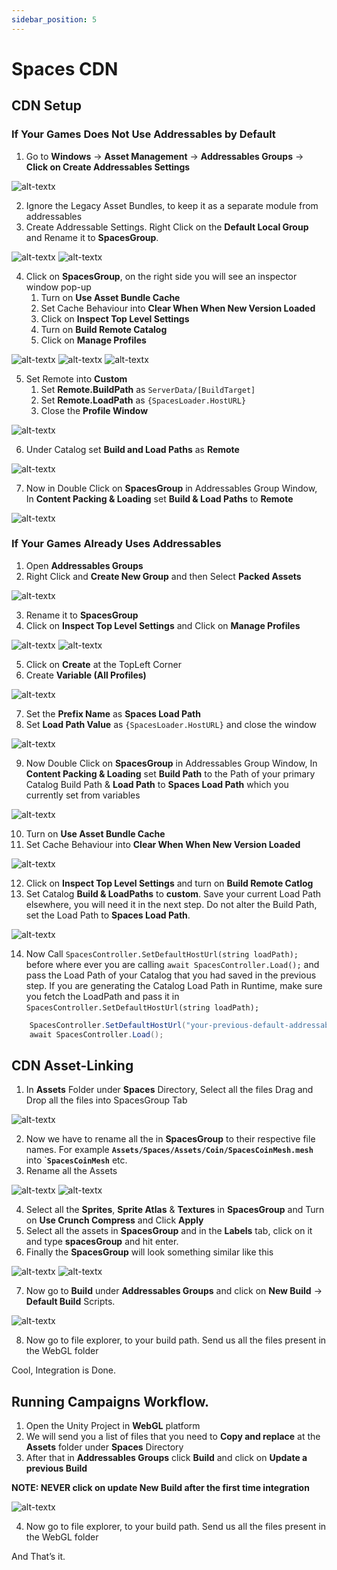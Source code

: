 ```yaml
---
sidebar_position: 5
---
```


# Spaces CDN

## CDN Setup

### If Your Games Does Not Use Addressables by Default

1. Go to **Windows** -> **Asset Management** -> **Addressables Groups** -> **Click on Create Addressables Settings**

![alt-textx](@site/static/cdn-1.png)

2. Ignore the Legacy Asset Bundles, to keep it as a separate module from addressables
3. Create Addressable Settings. Right Click on the **Default Local Group** and Rename it to **SpacesGroup**.

![alt-textx](@site/static/cdn-2.png)
![alt-textx](@site/static/cdn-3.png)

4. Click on **SpacesGroup**, on the right side you will see an inspector window pop-up
    1. Turn on **Use Asset Bundle Cache**
    2. Set Cache Behaviour into **Clear When When New Version Loaded**
    3. Click on **Inspect Top Level Settings**
    4. Turn on **Build Remote Catalog**
    5. Click on **Manage Profiles**

![alt-textx](@site/static/cdn-4.png)
![alt-textx](@site/static/cdn-5.png)
![alt-textx](@site/static/cdn-6.png)

5. Set Remote into **Custom**
    1. Set **Remote.BuildPath** as ```ServerData/[BuildTarget]```
    2. Set **Remote.LoadPath** as ```{SpacesLoader.HostURL}```
    3. Close the **Profile Window**

![alt-textx](@site/static/cdn-7.png)

6. Under Catalog set **Build and Load Paths** as **Remote** 

![alt-textx](@site/static/cdn-8.png)

7. Now in Double Click on **SpacesGroup** in Addressables Group Window, In **Content Packing & Loading** set **Build & Load Paths** to **Remote**

![alt-textx](@site/static/cdn-9.png)

### If Your Games Already Uses Addressables

1. Open **Addressables Groups**
2. Right Click and **Create New Group** and then Select **Packed Assets** 

![alt-textx](@site/static/cdn-10.png)

3. Rename it to **SpacesGroup**
4. Click on **Inspect Top Level Settings** and Click on **Manage Profiles**

![alt-textx](@site/static/cdn-11.png)
![alt-textx](@site/static/cdn-12.png)

5. Click on **Create** at the TopLeft Corner
6. Create **Variable (All Profiles)**

![alt-textx](@site/static/cdn-13.png)

7. Set the **Prefix Name** as **Spaces Load Path**
8. Set **Load Path Value** as ```{SpacesLoader.HostURL}``` and close the window

![alt-textx](@site/static/cdn-14.png)

9. Now Double Click on **SpacesGroup** in Addressables Group Window, In **Content Packing & Loading** set **Build Path** to the Path of your primary Catalog Build Path & **Load Path** to **Spaces Load Path** which you currently set from variables

![alt-textx](@site/static/cdn-15.png)

10. Turn on **Use Asset Bundle Cache**
11. Set Cache Behaviour into **Clear When When New Version Loaded**

![alt-textx](@site/static/cdn-16.png)

12. Click on **Inspect Top Level Settings** and turn on **Build Remote Catlog**
13. Set Catalog **Build & LoadPaths** to **custom**. Save your current Load Path elsewhere, you will need it in the next step.
Do not alter the Build Path, set the Load Path to **Spaces Load Path**.

![alt-textx](@site/static/cdn-24.png)

14. Now Call ```SpacesController.SetDefaultHostUrl(string loadPath);``` before where ever you are calling ```await SpacesController.Load();``` and pass the Load Path of your Catalog that you had saved in the previous step. If you are generating the Catalog Load Path in Runtime, make sure you fetch the LoadPath and pass it in ```SpacesController.SetDefaultHostUrl(string loadPath);```

```csharp
    SpacesController.SetDefaultHostUrl("your-previous-default-addressables-group-load-path");
    await SpacesController.Load();
```


## CDN Asset-Linking
1. In **Assets** Folder under **Spaces** Directory, Select all the files Drag and Drop all the files into SpacesGroup Tab

![alt-textx](@site/static/cdn-17.png)

2. Now we have to rename all the in **SpacesGroup** to their respective file names. 
For example **```Assets/Spaces/Assets/Coin/SpacesCoinMesh.mesh```** into `**``SpacesCoinMesh``** etc.
3. Rename all the Assets 

![alt-textx](@site/static/cdn-18.png)
![alt-textx](@site/static/cdn-19.png)

4. Select all the **Sprites**, **Sprite Atlas** & **Textures** in **SpacesGroup** and Turn on **Use Crunch Compress** and Click **Apply**
5. Select all the assets in **SpacesGroup** and in the **Labels** tab, click on it and type **spacesGroup** and hit enter.
6. Finally the **SpacesGroup** will look something similar like this

![alt-textx](@site/static/cdn-20.png)
![alt-textx](@site/static/cdn-21.png)

7. Now go to **Build** under **Addressables Groups** and click on **New Build** -> **Default Build** Scripts.

![alt-textx](@site/static/cdn-22.png)

8. Now go to file explorer, to your build path. Send us all the files present in the WebGL folder

Cool, Integration is Done. 

## Running Campaigns Workflow.
1. Open the Unity Project in **WebGL** platform
2. We will send you a list of files that you need to **Copy and replace** at the **Assets** folder under **Spaces** Directory 
3. After that in **Addressables Groups** click **Build** and click on **Update a previous Build**

**NOTE: NEVER click on update New Build after the first time integration**

![alt-textx](@site/static/cdn-23.png)

4. Now go to file explorer, to your build path. Send us all the files present in the WebGL folder

And That’s it.

